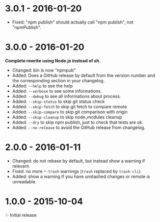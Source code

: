 # 3.0.1 - 2016-01-20

- Fixed: "npm publish" should actually call "npm publish", not "npmPublish".

# 3.0.0 - 2016-01-20

**Complete rewrite using Node.js instead of sh.**

- Changed: bin is now "npmpub"
- Added: Does a GitHub release by default from the version number and the
  corresponding section in your changelog.
- Added: ``--help`` to see the help
- Added: ``--verbose`` to see some informations.
- Added: ``--debug`` to see all informations about process.
- Added: ``--skip-status`` to skip git status check
- Added: ``--skip-fetch`` to skip git fetch to compare remote
- Added: ``--skip-compare`` to skip git comparison with origin
- Added: ``--skip-cleanup`` to skip node_modules cleanup
- Added: ``--dry`` to skip npm publish, just to check that tests are ok.
- Added: ``--no-release`` to avoid the GitHub release from changelog.

# 2.0.0 - 2016-01-11

- Changed: do not rebase by default, but instead show a warning if relevant.
- Fixed: no more ``*-trash`` warnings (``trash`` replaced by ``trash-cli``).
- Added: show a warning if you have unstashed changes or remote is unreadable.

# 1.0.0 - 2015-10-04

✨ Initial release
